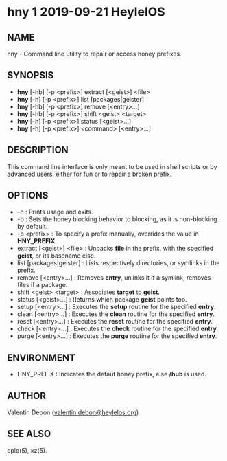 # hny 1 2019-09-21 HeylelOS

## NAME
hny - Command line utility to repair or access honey prefixes.

## SYNOPSIS
- **hny** [-hb] [-p \<prefix\>] extract [\<geist\>] \<file\>
- **hny** [-h] [-p \<prefix\>] list [packages|geister]
- **hny** [-hb] [-p \<prefix\>] remove [\<entry\>...]
- **hny** [-hb] [-p \<prefix\>] shift \<geist\> \<target\>
- **hny** [-h] [-p \<prefix\>] status [\<geist\>...]
- **hny** [-h] [-p \<prefix\>] \<command\> [\<entry\>...]

## DESCRIPTION
This command line interface is only meant to be used in shell scripts or by advanced users, either for fun or to repair a broken prefix.

## OPTIONS
- -h : Prints usage and exits.
- -b : Sets the honey blocking behavior to blocking, as it is non-blocking by default.
- -p \<prefix\> : To specify a prefix manually, overrides the value in **HNY_PREFIX**.
- extract [\<geist\>] \<file\> : Unpacks **file** in the prefix, with the specified **geist**, or its basename else.
- list [packages|geister] : Lists respectively directories, or symlinks in the prefix.
- remove [\<entry\>...] : Removes **entry**, unlinks it if a symlink, removes files if a package.
- shift \<geist\> \<target\> : Associates **target** to **geist**.
- status [\<geist\>...] : Returns which package **geist** points too.
- setup [\<entry\>...] : Executes the **setup** routine for the specified **entry**.
- clean [\<entry\>...] : Executes the **clean** routine for the specified **entry**.
- reset [\<entry\>...] : Executes the **reset** routine for the specified **entry**.
- check [\<entry\>...] : Executes the **check** routine for the specified **entry**.
- purge [\<entry\>...] : Executes the **purge** routine for the specified **entry**.

## ENVIRONMENT
- HNY\_PREFIX : Indicates the defaut honey prefix, else **/hub** is used.

## AUTHOR
Valentin Debon (valentin.debon@heylelos.org)

## SEE ALSO
cpio(5), xz(5).

